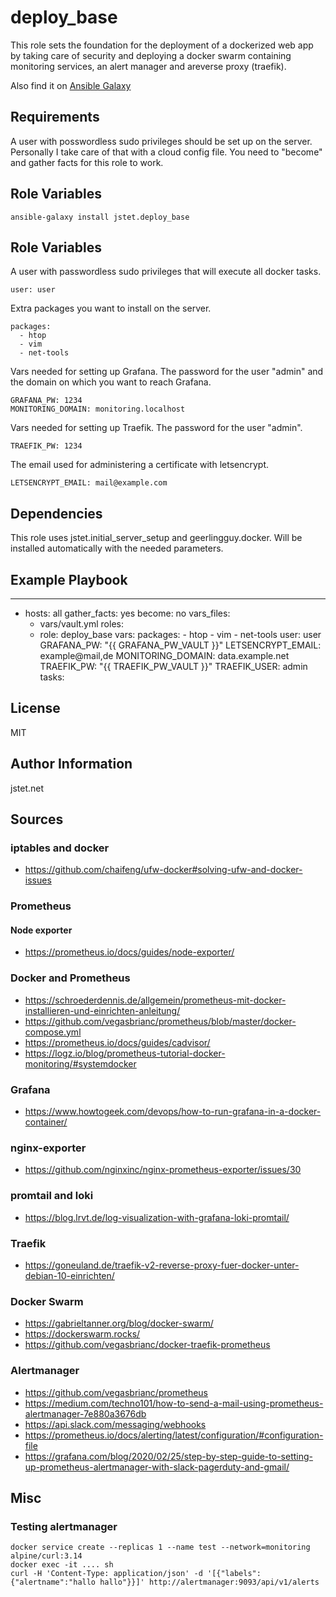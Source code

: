 deploy_base
=========

This role sets the foundation for the deployment of a dockerized web app by taking care of security and deploying a docker swarm containing monitoring services, an alert manager and areverse proxy (traefik).

Also find it on [Ansible Galaxy](https://galaxy.ansible.com/jstet/deploy_base)

Requirements
------------

A user with posswordless sudo privileges should be set up on the server. Personally I take care of that with a cloud config file. You need to "become" and gather facts for this role to work.

Role Variables
--------------

```
ansible-galaxy install jstet.deploy_base
```

Role Variables
--------------

A user with passwordless sudo privileges that will execute all docker tasks.
```
user: user
```

Extra packages you want to install on the server.
```
packages:
  - htop
  - vim
  - net-tools
```

Vars needed for setting up Grafana. The password for the user "admin" and the domain on which you want to reach Grafana.
```
GRAFANA_PW: 1234
MONITORING_DOMAIN: monitoring.localhost
```

Vars needed for setting up Traefik. The password for the user "admin".
```
TRAEFIK_PW: 1234
```

The email used for administering a certificate with letsencrypt.
```
LETSENCRYPT_EMAIL: mail@example.com
```

Dependencies
------------

This role uses jstet.initial_server_setup and geerlingguy.docker. Will be installed automatically with the needed parameters.


Example Playbook
----------------

---
- hosts: all
  gather_facts: yes
  become: no
  vars_files:
    - vars/vault.yml
  roles:
    - role: deploy_base
      vars:
          packages: 
              - htop
              - vim
              - net-tools
          user: user
          GRAFANA_PW: "{{ GRAFANA_PW_VAULT }}"
          LETSENCRYPT_EMAIL: example@mail,de
          MONITORING_DOMAIN: data.example.net
          TRAEFIK_PW: "{{ TRAEFIK_PW_VAULT }}"
          TRAEFIK_USER: admin
  tasks:

License
-------

MIT

Author Information
------------------

jstet.net

## Sources

### iptables and docker
- https://github.com/chaifeng/ufw-docker#solving-ufw-and-docker-issues
### Prometheus
#### Node exporter
- https://prometheus.io/docs/guides/node-exporter/
### Docker and Prometheus
- https://schroederdennis.de/allgemein/prometheus-mit-docker-installieren-und-einrichten-anleitung/
- https://github.com/vegasbrianc/prometheus/blob/master/docker-compose.yml
- https://prometheus.io/docs/guides/cadvisor/
- https://logz.io/blog/prometheus-tutorial-docker-monitoring/#systemdocker
### Grafana
- https://www.howtogeek.com/devops/how-to-run-grafana-in-a-docker-container/
### nginx-exporter
- https://github.com/nginxinc/nginx-prometheus-exporter/issues/30
### promtail and loki
- https://blog.lrvt.de/log-visualization-with-grafana-loki-promtail/
### Traefik
- https://goneuland.de/traefik-v2-reverse-proxy-fuer-docker-unter-debian-10-einrichten/
### Docker Swarm
- https://gabrieltanner.org/blog/docker-swarm/
- https://dockerswarm.rocks/
- https://github.com/vegasbrianc/docker-traefik-prometheus
### Alertmanager
- https://github.com/vegasbrianc/prometheus
- https://medium.com/techno101/how-to-send-a-mail-using-prometheus-alertmanager-7e880a3676db
- https://api.slack.com/messaging/webhooks
- https://prometheus.io/docs/alerting/latest/configuration/#configuration-file
- https://grafana.com/blog/2020/02/25/step-by-step-guide-to-setting-up-prometheus-alertmanager-with-slack-pagerduty-and-gmail/

## Misc

### Testing alertmanager

```
docker service create --replicas 1 --name test --network=monitoring alpine/curl:3.14
docker exec -it .... sh
curl -H 'Content-Type: application/json' -d '[{"labels":{"alertname":"hallo hallo"}}]' http://alertmanager:9093/api/v1/alerts
```
